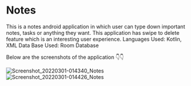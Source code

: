 # Notes

This is a notes android application in which user can type down important notes, tasks or anything they want.
This application has swipe to delete feature which is an interesting user experience.
Languages Used: Kotlin, XML
Data Base Used: Room Database

Below are the screenshots of the application 👇👇

![Screenshot_20220301-014340_Notes](https://user-images.githubusercontent.com/74642085/156161930-aa4c5f2b-a188-4d78-8271-89d497d29c2a.jpg)
![Screenshot_20220301-014426_Notes](https://user-images.githubusercontent.com/74642085/156162159-d62af9be-e0a9-445b-8714-dc55b6647439.jpg)
